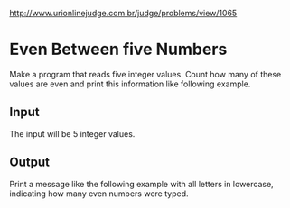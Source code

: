 http://www.urionlinejudge.com.br/judge/problems/view/1065

# Even Between five Numbers

Make a program that reads five integer values. Count how
many of these values ​​are even and  print this information
like following example.

## Input

The input will be 5 integer values.

## Output

Print a message like the following example with all letters
in lowercase, indicating how many even numbers were typed.
